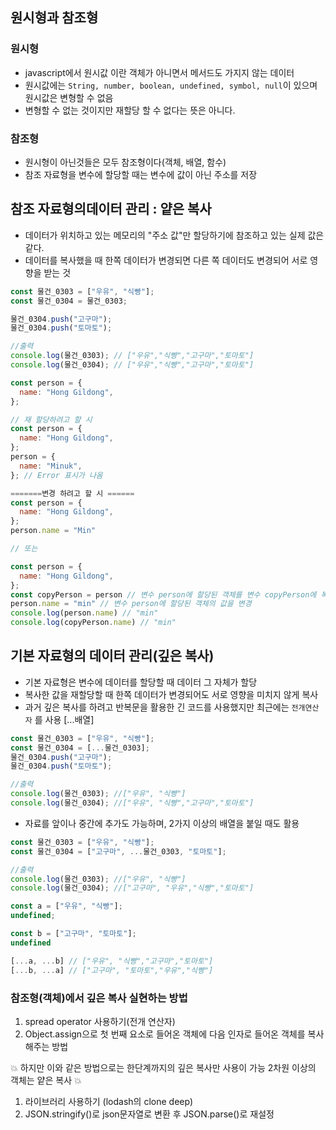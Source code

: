 ## 원시형과 참조형

### 원시형

- javascript에서 원시값 이란 객체가 아니면서 메서드도 가지지 않는 데이터
- 원시값에는 `String, number, boolean, undefined, symbol, null`이 있으며 원시값은 변형할 수 없음
- 변형할 수 없는 것이지만 재할당 할 수 없다는 뜻은 아니다.

### 참조형

- 원시형이 아닌것들은 모두 참조형이다(객체, 배열, 함수)
- 참조 자료형을 변수에 할당할 때는 변수에 값이 아닌 주소를 저장

## 참조 자료형의데이터 관리 : 얕은 복사

- 데이터가 위치하고 있는 메모리의 "주소 값"만 할당하기에 참조하고 있는 실제 값은 같다.
- 데이터를 복사했을 때 한쪽 데이터가 변경되면 다른 쪽 데이터도 변경되어 서로 영향을 받는 것

```javascript
const 물건_0303 = ["우유", "식빵"];
const 물건_0304 = 물건_0303;

물건_0304.push("고구마");
물건_0304.push("토마토");

//출력
console.log(물건_0303); // ["우유","식빵","고구마","토마토"]
console.log(물건_0304); // ["우유","식빵","고구마","토마토"]
```

```javascript
const person = {
  name: "Hong Gildong",
};

// 재 할당하려고 할 시
const person = {
  name: "Hong Gildong",
};
person = {
  name: "Minuk",
}; // Error 표시가 나옴

=======변경 하려고 할 시 ======
const person = {
  name: "Hong Gildong",
};
person.name = "Min"

// 또는

const person = {
  name: "Hong Gildong",
};
const copyPerson = person // 변수 person에 할당된 객체를 변수 copyPerson에 복사
person.name = "min" // 변수 person에 할당된 객체의 값을 변경
console.log(person.name) // "min"
console.log(copyPerson.name) // "min"
```

## 기본 자료형의 데이터 관리(깊은 복사)

- 기본 자료형은 변수에 데이터를 할당할 때 데이터 그 자체가 할당
- 복사한 값을 재할당할 때 한쪽 데이터가 변경되어도 서로 영향을 미치지 않게 복사
- 과거 깊은 복사를 하려고 반복문을 활용한 긴 코드를 사용했지만 최근에는 `전개연산자` 를 사용 [...배열]

```javascript
const 물건_0303 = ["우유", "식빵"];
const 물건_0304 = [...물건_0303];
물건_0304.push("고구마");
물건_0304.push("토마토");

//출력
console.log(물건_0303); //["우유", "식빵"]
console.log(물건_0304); //["우유", "식빵","고구마","토마토"]
```

- 자료를 앞이나 중간에 추가도 가능하며, 2가지 이상의 배열을 붙일 때도 활용

```javascript
const 물건_0303 = ["우유", "식빵"];
const 물건_0304 = ["고구마", ...물건_0303, "토마토"];

//출력
console.log(물건_0303); //["우유", "식빵"]
console.log(물건_0304); //["고구마", "우유","식빵","토마토"]
```

```javascript
const a = ["우유", "식빵"];
undefined;

const b = ["고구마", "토마토"];
undefined

[...a, ...b] // ["우유", "식빵","고구마","토마토"]
[...b, ...a] // ["고구마", "토마토","우유","식빵"]
```

### 참조형(객체)에서 깊은 복사 실현하는 방법

1. spread operator 사용하기(전개 연산자)
2. Object.assign으로 첫 번째 요소로 들어온 객체에 다음 인자로 들어온 객체를 복사해주는 방법

💥 하지만 이와 같은 방법으로는 한단계까지의 깊은 복사만 사용이 가능 2차원 이상의 객체는 얕은 복사 💥

1. 라이브러리 사용하기 (lodash의 clone deep)
2. JSON.stringify()로 json문자열로 변환 후 JSON.parse()로 재설정
